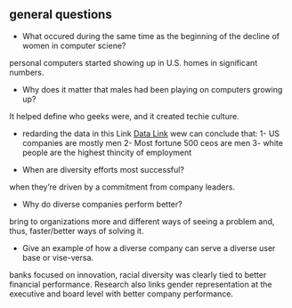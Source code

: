 ## general questions

- What occured during the same time as the beginning of the decline of women in computer sciene?

personal computers started showing up in U.S. homes in significant numbers.

- Why does it matter that males had been playing on computers growing up?

It helped define who geeks were, and it created techie culture.

- redarding the data in this Link [Data Link](https://informationisbeautiful.net/visualizations/diversity-in-tech/) wew can conclude that:
1- US companies are mostly men 
2- Most fortune 500 ceos are men
3- white people are the highest thincity of employment

- When are diversity efforts most successful?

when they’re driven by a commitment from company leaders.

- Why do diverse companies perform better?

bring to organizations more and different ways of seeing a problem and, thus, faster/better ways of solving it.

- Give an example of how a diverse company can serve a diverse user base or vise-versa.

 banks focused on innovation, racial diversity was clearly tied to better financial performance.
 Research also links gender representation at the executive and board level with better company performance.  

